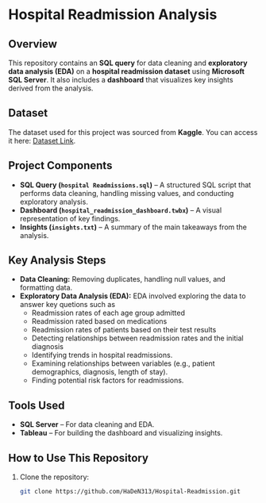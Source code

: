 # Hospital Readmission Analysis  

## Overview  
This repository contains an **SQL query** for data cleaning and **exploratory data analysis (EDA)** on a **hospital readmission dataset** using **Microsoft SQL Server**. It also includes a **dashboard** that visualizes key insights derived from the analysis.  

## Dataset  
The dataset used for this project was sourced from **Kaggle**. You can access it here: [Dataset Link](https://www.kaggle.com/datasets/dubradave/hospital-readmissions).  

## Project Components  
- **SQL Query (`hospital Readmissions.sql`)** – A structured SQL script that performs data cleaning, handling missing values, and conducting exploratory analysis.  
- **Dashboard (`hospital_readmission_dashboard.twbx`)** – A visual representation of key findings.  
- **Insights (`insights.txt`)** – A summary of the main takeaways from the analysis.  

## Key Analysis Steps  
- **Data Cleaning:** Removing duplicates, handling null values, and formatting data.  
- **Exploratory Data Analysis (EDA):**
  EDA involved exploring the data to answer key quetions such as
  - Readmission rates of each age group admitted
  - Readmission rated based on medications
  - Readmission rates of patients based on their test results
  - Detecting relationships between readmission rates and the initial diagnosis
  - Identifying trends in hospital readmissions.  
  - Examining relationships between variables (e.g., patient demographics, diagnosis, length of stay).  
  - Finding potential risk factors for readmissions.  

## Tools Used  
- **SQL Server** – For data cleaning and EDA.  
- **Tableau** – For building the dashboard and visualizing insights.  

## How to Use This Repository  
1. Clone the repository:  
   ```bash
   git clone https://github.com/HaDeN313/Hospital-Readmission.git
